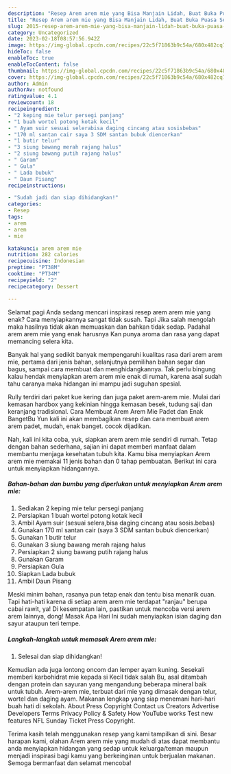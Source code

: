 ```yaml
---
description: "Resep Arem arem mie yang Bisa Manjain Lidah, Buat Buka Puasa Sempurna"
title: "Resep Arem arem mie yang Bisa Manjain Lidah, Buat Buka Puasa Sempurna"
slug: 2015-resep-arem-arem-mie-yang-bisa-manjain-lidah-buat-buka-puasa-sempurna
category: Uncategorized
date: 2023-02-18T08:57:56.942Z
image: https://img-global.cpcdn.com/recipes/22c5f71863b9c54a/680x482cq70/arem-arem-mie-foto-resep-utama.jpg
hideToc: false
enableToc: true
enableTocContent: false
thumbnail: https://img-global.cpcdn.com/recipes/22c5f71863b9c54a/680x482cq70/arem-arem-mie-foto-resep-utama.jpg
cover: https://img-global.cpcdn.com/recipes/22c5f71863b9c54a/680x482cq70/arem-arem-mie-foto-resep-utama.jpg
author: Admin
authorAv: notfound
ratingvalue: 4.1
reviewcount: 18
recipeingredient:
- "2 keping mie telur persegi panjang"
- "1 buah wortel potong kotak kecil"
- " Ayam suir sesuai selerabisa daging cincang atau sosisbebas"
- "170 ml santan cair saya 3 SDM santan bubuk diencerkan"
- "1 butir telur"
- "3 siung bawang merah rajang halus"
- "2 siung bawang putih rajang halus"
- " Garam"
- " Gula"
- " Lada bubuk"
- " Daun Pisang"
recipeinstructions:

- "Sudah jadi dan siap dihidangkan!"
categories:
- Resep
tags:
- arem
- arem
- mie

katakunci: arem arem mie 
nutrition: 282 calories
recipecuisine: Indonesian
preptime: "PT38M"
cooktime: "PT34M"
recipeyield: "2"
recipecategory: Dessert

---
```



Selamat pagi Anda sedang mencari inspirasi resep arem arem mie yang enak? Cara menyiapkannya sangat tidak susah. Tapi Jika salah mengolah maka hasilnya tidak akan memuaskan dan bahkan tidak sedap. Padahal arem arem mie yang enak harusnya Kan punya aroma dan rasa yang dapat memancing selera kita.


Banyak hal yang sedikit banyak mempengaruhi kualitas rasa dari arem arem mie, pertama dari jenis bahan, selanjutnya pemilihan bahan segar dan bagus, sampai cara membuat dan menghidangkannya. Tak perlu bingung kalau hendak menyiapkan arem arem mie enak di rumah, karena asal sudah tahu caranya maka hidangan ini mampu jadi suguhan spesial.

Rully terdiri dari paket kue kering dan juga paket arem-arem mie. Mulai dari kemasan hardbox yang kekinian hingga kemasan besek, tudung saji dan keranjang tradisional. Cara Membuat Arem Arem Mie Padet dan Enak BangetBu Yun kali ini akan membagikan resep dan cara membuat arem arem padet, mudah, enak banget. cocok dijadikan.


Nah, kali ini kita coba, yuk, siapkan arem arem mie sendiri di rumah. Tetap dengan bahan sederhana, sajian ini dapat memberi manfaat dalam membantu menjaga kesehatan tubuh kita. Kamu bisa menyiapkan Arem arem mie memakai 11 jenis bahan dan 0 tahap pembuatan. Berikut ini cara untuk menyiapkan hidangannya.

<!--inarticleads1-->

##### Bahan-bahan dan bumbu yang diperlukan untuk menyiapkan Arem arem mie:

1. Sediakan 2 keping mie telur persegi panjang
1. Persiapkan 1 buah wortel potong kotak kecil
1. Ambil  Ayam suir (sesuai selera,bisa daging cincang atau sosis.bebas)
1. Gunakan 170 ml santan cair (saya 3 SDM santan bubuk diencerkan)
1. Gunakan 1 butir telur
1. Gunakan 3 siung bawang merah rajang halus
1. Persiapkan 2 siung bawang putih rajang halus
1. Gunakan  Garam
1. Persiapkan  Gula
1. Siapkan  Lada bubuk
1. Ambil  Daun Pisang


Meski minim bahan, rasanya pun tetap enak dan tentu bisa menarik cuan. Tapi hati-hati karena di setiap arem arem mie terdapat &#34;ranjau&#34; berupa cabai rawit, ya! Di kesempatan lain, pastikan untuk mencoba versi arem arem lainnya, dong! Masak Apa Hari Ini sudah menyiapkan isian daging dan sayur ataupun teri tempe. 

<!--inarticleads2-->

##### Langkah-langkah untuk memasak Arem arem mie:


1. Selesai dan siap dihidangkan!

Kemudian ada juga lontong oncom dan lemper ayam kuning. Sesekali memberi karbohidrat mie kepada si Kecil tidak salah Bu, asal ditambah dengan protein dan sayuran yang mengandung beberapa mineral baik untuk tubuh. Arem-arem mie, terbuat dari mie yang dimasak dengan telur, wortel dan daging ayam. Makanan lengkap yang siap menemani hari-hari buah hati di sekolah. About Press Copyright Contact us Creators Advertise Developers Terms Privacy Policy &amp; Safety How YouTube works Test new features NFL Sunday Ticket Press Copyright. 

Terima kasih telah menggunakan resep yang kami tampilkan di sini. Besar harapan kami, olahan Arem arem mie yang mudah di atas dapat membantu anda menyiapkan hidangan yang sedap untuk keluarga/teman maupun menjadi inspirasi bagi kamu yang berkeinginan untuk berjualan makanan. Semoga bermanfaat dan selamat mencoba!
